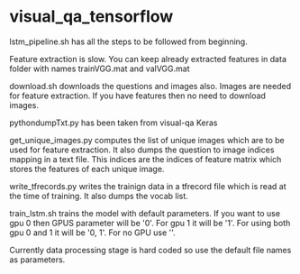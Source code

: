 # visual_qa_tensorflow
lstm_pipeline.sh has all the steps to be followed from beginning.

Feature extraction is slow. You can keep already extracted features in data folder with names trainVGG.mat and valVGG.mat

download.sh downloads the questions and images also. Images are needed for feature extraction. If you have features then no need to download images.

pythondumpTxt.py has been taken from visual-qa Keras

get_unique_images.py computes the list of unique images which are to be used for feature extraction. It also dumps the question to image indices mapping in a text file. This indices are the indices of feature matrix which stores the features of each unique image.

write_tfrecords.py writes the trainign data in a tfrecord file which is read at the time of training. It also dumps the vocab list.

train_lstm.sh trains the model with default parameters. If you want to use gpu 0 then GPUS parameter will be '0'. For gpu 1 it will be '1'. For using both gpu 0 and 1 it will be '0, 1'. For no GPU use ''.

Currently data processing stage is hard coded so use the default file names as parameters.


